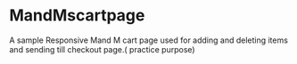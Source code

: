 # MandMscartpage
A sample Responsive Mand M cart page used for adding and deleting items and sending till checkout page.( practice purpose)
